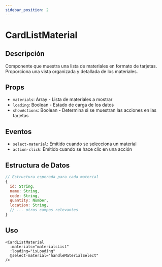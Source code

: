 ```yaml
---
sidebar_position: 2
---
```


# CardListMaterial

## Descripción
Componente que muestra una lista de materiales en formato de tarjetas. Proporciona una vista organizada y detallada de los materiales.

## Props
- `materials`: Array - Lista de materiales a mostrar
- `loading`: Boolean - Estado de carga de los datos
- `showActions`: Boolean - Determina si se muestran las acciones en las tarjetas

## Eventos
- `select-material`: Emitido cuando se selecciona un material
- `action-click`: Emitido cuando se hace clic en una acción

## Estructura de Datos
```js
// Estructura esperada para cada material
{
  id: String,
  name: String,
  code: String,
  quantity: Number,
  location: String,
  // ... otros campos relevantes
}
```

## Uso
```vue
<CardListMaterial
  :materials="materialsList"
  :loading="isLoading"
  @select-material="handleMaterialSelect"
/>
```